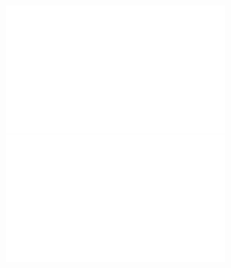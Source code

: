 ![Overview](https://raw.githubusercontent.com/joekendal/gh-stats/master/generated/overview.svg)
![Languages](https://raw.githubusercontent.com/joekendal/gh-stats/master/generated/languages.svg)
